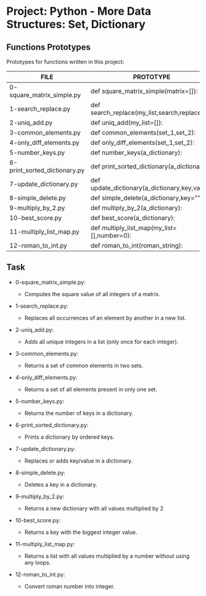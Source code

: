 # Project: Python - More Data Structures: Set, Dictionary
## Functions Prototypes
Prototypes for functions written in this project:

| FILE  | PROTOTYPE | 
 | ------------- | ------------- |
|0-square_matrix_simple.py|def square_matrix_simple(matrix=[]):|
|1-search_replace.py|def search_replace(my_list,search,replace):|
|2-uniq_add.py|def uniq_add(my_list=[]):|
|3-common_elements.py|def common_elements(set_1,set_2):|
|4-only_diff_elements.py|def only_diff_elements(set_1,set_2):|
|5-number_keys.py|def number_keys(a_dictionary):|
|6-print_sorted_dictionary.py|def print_sorted_dictionary(a_dictionary):|
|7-update_dictionary.py|def update_dictionary(a_dictionary,key,value):|
|8-simple_delete.py|def simple_delete(a_dictionary,key=&quot;&quot;):|
|9-multiply_by_2.py|def multiply_by_2(a_dictionary):|
|10-best_score.py|def best_score(a_dictionary):|
|11-multiply_list_map.py|def multiply_list_map(my_list=[],number=0):|
|12-roman_to_int.py|def roman_to_int(roman_string):|
## Task
- 0-square_matrix_simple.py:
	- Computes the square value of all integers of a matrix.

- 1-search_replace.py:
	- Replaces all occurrences of an element by another in a new list.

- 2-uniq_add.py:
	- Adds all unique integers in a list (only once for each integer).

- 3-common_elements.py:
	- Returns a set of common elements in two sets.

- 4-only_diff_elements.py:
	- Returns a set of all elements present in only one set.

- 5-number_keys.py:
	- Returns the number of keys in a dictionary.

- 6-print_sorted_dictionary.py:
	- Prints a dictionary by ordered keys.

- 7-update_dictionary.py:
	- Replaces or adds key/value in a dictionary.

- 8-simple_delete.py:
	- Deletes a key in a dictionary.

- 9-multiply_by_2.py:
	- Returns a new dictionary with all values multiplied by 2

- 10-best_score.py:
	- Returns a key with the biggest integer value.

- 11-multiply_list_map.py:
	- Returns a list with all values multiplied by a number without using any loops.

- 12-roman_to_int.py:
	- Convert roman number into integer.

